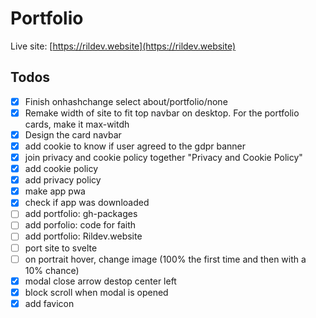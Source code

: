 # Portfolio

Live site: [https://rildev.website](https://rildev.website)

## Todos
 
- [x] Finish onhashchange select about/portfolio/none
- [x] Remake width of site to fit top navbar on desktop. For the portfolio cards, make it max-witdh
- [x] Design the card navbar
- [x] add cookie to know if user agreed to the gdpr banner
- [x] join privacy and cookie policy together "Privacy and Cookie Policy"
- [x] add cookie policy
- [x] add privacy policy
- [x] make app pwa
- [x] check if app was downloaded
- [ ] add portfolio: gh-packages
- [ ] add porfolio: code for faith
- [ ] add portfolio: Rildev.website
- [ ] port site to svelte
- [ ] on portrait hover, change image (100% the first time and then with a 10% chance)
- [x] modal close arrow destop center left
- [x] block scroll when modal is opened
- [x] add favicon